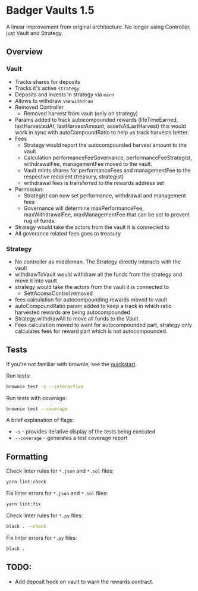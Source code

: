 # Badger Vaults 1.5
A linear improvement from original architecture. No longer using Controller, just Vault and Strategy.

## Overview
### Vault

- Tracks shares for deposits
- Tracks it's active `strategy`
- Deposits and invests in strategy via `earn`
- Allows to withdraw via `withdraw`
- Removed Controller
  - Removed harvest from vault (only on strategy)
- Params added to track autocompounded rewards (lifeTimeEarned, lastHarvestedAt, lastHarvestAmount, assetsAtLastHarvest)
  this would work in sync with autoCompoundRatio to help us track harvests better.
- Fees
    - Strategy would report the autocompounded harvest amount to the vault
    - Calculation performanceFeeGovernance, performanceFeeStrategist, withdrawalFee, managementFee moved to the vault.
    - Vault mints shares for performanceFees and managementFee to the respective recipient (treasury, strategist)
    - withdrawal fees is transferred to the rewards address set
- Permission:
    - Strategist can now set performance, withdrawal and management fees
    - Governance will determine maxPerformanceFee, maxWithdrawalFee, maxManagementFee that can be set to prevent rug of funds.
- Strategy would take the actors from the vault it is connected to
- All goverance related fees goes to treasury

### Strategy

- No controller as middleman. The Strategy directly interacts with the vault
- withdrawToVault would withdraw all the funds from the strategy and move it into vault
- strategy would take the actors from the vault it is connected to
    - SettAccessControl removed
- fees calculation for autocompounding rewards moved to vault
- autoCompoundRatio param added to keep a track in which ratio harvested rewards are being autocompounded
- Strategy.withdrawAll to move all funds to the Vault
- Fees calculation moved to want for autocompounded part, strategy only calculates fees for reward part which is not autocompounded.

## Tests

If you're not familiar with brownie, see the [quickstart](https://eth-brownie.readthedocs.io/en/stable/quickstart.html).

Run tests:

```bash
brownie test -s --interactive
```

Run tests with coverage:

```bash
brownie test --coverage
```

A brief explanation of flags:

- `-s` - provides iterative display of the tests being executed
- `--coverage` - generates a test coverage report

## Formatting

Check linter rules for `*.json` and `*.sol` files:

```bash
yarn lint:check
```

Fix linter errors for `*.json` and `*.sol` files:

```bash
yarn lint:fix
```

Check linter rules for `*.py` files:

```bash
black . --check
```

Fix linter errors for `*.py` files:

```bash
black .
```

## TODO:

- Add deposit hook on vault to warn the rewards contract.
